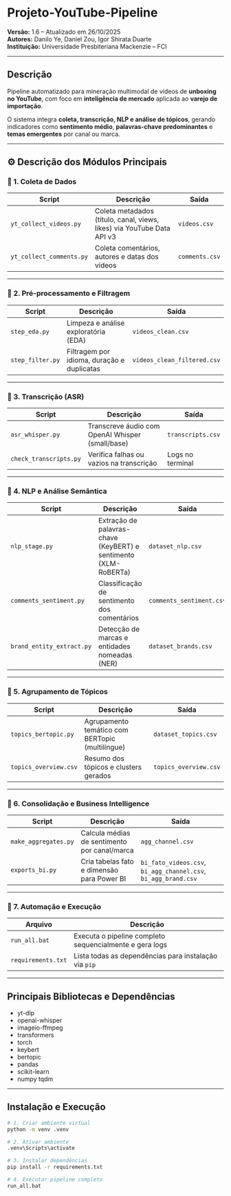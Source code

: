 # Projeto-YouTube-Pipeline

**Versão:** 1.6 – Atualizado em 26/10/2025  
**Autores:** Danilo Ye, Daniel Zou, Igor Shirata Duarte  
**Instituição:** Universidade Presbiteriana Mackenzie – FCI  

---

## Descrição
Pipeline automatizado para mineração multimodal de vídeos de **unboxing no YouTube**, com foco em **inteligência de mercado** aplicada ao **varejo de importação**.

O sistema integra **coleta, transcrição, NLP e análise de tópicos**, gerando indicadores como **sentimento médio**, **palavras-chave predominantes** e **temas emergentes** por canal ou marca.

---


## ⚙️ Descrição dos Módulos Principais

### 🔹 1. Coleta de Dados
| Script | Descrição | Saída |
|--------|------------|-------|
| `yt_collect_videos.py` | Coleta metadados (título, canal, views, likes) via YouTube Data API v3 | `videos.csv` |
| `yt_collect_comments.py` | Coleta comentários, autores e datas dos vídeos | `comments.csv` |

---

### 🔹 2. Pré-processamento e Filtragem
| Script | Descrição | Saída |
|--------|------------|-------|
| `step_eda.py` | Limpeza e análise exploratória (EDA) | `videos_clean.csv` |
| `step_filter.py` | Filtragem por idioma, duração e duplicatas | `videos_clean_filtered.csv` |

---

### 🔹 3. Transcrição (ASR)
| Script | Descrição | Saída |
|--------|------------|-------|
| `asr_whisper.py` | Transcreve áudio com OpenAI Whisper (small/base) | `transcripts.csv` |
| `check_transcripts.py` | Verifica falhas ou vazios na transcrição | Logs no terminal |

---

### 🔹 4. NLP e Análise Semântica
| Script | Descrição | Saída |
|--------|------------|-------|
| `nlp_stage.py` | Extração de palavras-chave (KeyBERT) e sentimento (XLM-RoBERTa) | `dataset_nlp.csv` |
| `comments_sentiment.py` | Classificação de sentimento dos comentários | `comments_sentiment.csv` |
| `brand_entity_extract.py` | Detecção de marcas e entidades nomeadas (NER) | `dataset_brands.csv` |

---

### 🔹 5. Agrupamento de Tópicos
| Script | Descrição | Saída |
|--------|------------|-------|
| `topics_bertopic.py` | Agrupamento temático com BERTopic (multilíngue) | `dataset_topics.csv` |
| `topics_overview.csv` | Resumo dos tópicos e clusters gerados | `topics_overview.csv` |

---

### 🔹 6. Consolidação e Business Intelligence
| Script | Descrição | Saída |
|--------|------------|-------|
| `make_aggregates.py` | Calcula médias de sentimento por canal/marca | `agg_channel.csv` |
| `exports_bi.py` | Cria tabelas fato e dimensão para Power BI | `bi_fato_videos.csv`, `bi_agg_channel.csv`, `bi_agg_brand.csv` |

---

### 🔹 7. Automação e Execução
| Arquivo | Descrição |
|----------|-----------|
| `run_all.bat` | Executa o pipeline completo sequencialmente e gera logs |
| `requirements.txt` | Lista todas as dependências para instalação via `pip` |

---

## Principais Bibliotecas e Dependências
* yt-dlp
* openai-whisper
* imageio-ffmpeg
* transformers
* torch
* keybert
* bertopic
* pandas
* scikit-learn
* numpy
tqdm

---

## Instalação e Execução

```bash
# 1. Criar ambiente virtual
python -m venv .venv

# 2. Ativar ambiente
.venv\Scripts\activate

# 3. Instalar dependências
pip install -r requirements.txt

# 4. Executar pipeline completo
run_all.bat
